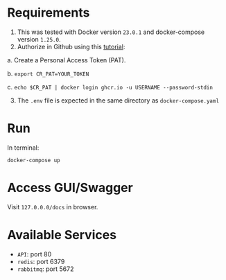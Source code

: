 # Requirements
1. This was tested with Docker version `23.0.1` and docker-compose version `1.25.0`.
2. Authorize in Github using this [tutorial](https://docs.github.com/en/packages/working-with-a-github-packages-registry/working-with-the-container-registry#authenticating-with-a-personal-access-token-classic):

  a. Create a Personal Access Token (PAT).

  b. `export CR_PAT=YOUR_TOKEN`

  c. `echo $CR_PAT | docker login ghcr.io -u USERNAME --password-stdin`

3. The `.env` file is expected in the same directory as `docker-compose.yaml`
# Run
In terminal:
```
docker-compose up
```

# Access GUI/Swagger
Visit `127.0.0.0/docs` in browser.

# Available Services
- `API`: port 80
- `redis`: port 6379
- `rabbitmq`: port 5672
